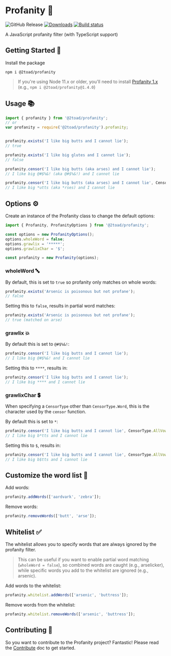 # Profanity 🧼

![GitHub Release](https://img.shields.io/github/v/release/2Toad/Profanity)
[![Downloads](https://img.shields.io/npm/dm/@2toad/profanity.svg)](https://www.npmjs.com/package/@2toad/profanity)
[![Build status](https://github.com/2toad/profanity/actions/workflows/ci.yml/badge.svg)](https://github.com/2Toad/Profanity/actions/workflows/nodejs.yml)

A JavaScript profanity filter (with TypeScript support)

## Getting Started 🚀

Install the package

```Shell
npm i @2toad/profanity
```

>If you're using Node 11.x or older, you'll need to install [Profanity 1.x](https://github.com/2Toad/Profanity/releases) (e.g., `npm i @2toad/profanity@1.4.0`)

## Usage 📚

```JavaScript
import { profanity } from '@2toad/profanity';
// or
var profanity = require('@2toad/profanity').profanity;


profanity.exists('I like big butts and I cannot lie');
// true

profanity.exists('I like big glutes and I cannot lie');
// false

profanity.censor('I like big butts (aka arses) and I cannot lie');
// I like big @#$%&! (aka @#$%&!) and I cannot lie

profanity.censor('I like big butts (aka arses) and I cannot lie', CensorType.FirstChar);
// I like big *utts (aka *rses) and I cannot lie
```

## Options ⚙️
Create an instance of the Profanity class to change the default options:

```JavaScript
import { Profanity, ProfanityOptions } from '@2toad/profanity';

const options = new ProfanityOptions();
options.wholeWord = false;
options.grawlix = '*****';
options.grawlixChar = '$';

const profanity = new Profanity(options);
```

### wholeWord 🔤

By default, this is set to `true` so profanity only matches on whole words:
```JavaScript
profanity.exists('Arsenic is poisonous but not profane');
// false
```

Setting this to `false`, results in partial word matches:
```JavaScript
profanity.exists('Arsenic is poisonous but not profane');
// true (matched on arse)
```

### grawlix 💥

By default this is set to `@#$%&!`:
```JavaScript
profanity.censor('I like big butts and I cannot lie');
// I like big @#$%&! and I cannot lie
```

Setting this to `****`, results in:
```JavaScript
profanity.censor('I like big butts and I cannot lie');
// I like big **** and I cannot lie
```

### grawlixChar 💲

When specifying a `CensorType` other than `CensorType.Word`, this is the character used by the `censor` function.

By default this is set to `*`:
```JavaScript
profanity.censor('I like big butts and I cannot lie', CensorType.AllVowels);
// I like big b*tts and I cannot lie
```

Setting this to `$`, results in:
```JavaScript
profanity.censor('I like big butts and I cannot lie', CensorType.AllVowels);
// I like big b$tts and I cannot lie
```


## Customize the word list 📝

Add words:
```JavaScript
profanity.addWords(['aardvark', 'zebra']);
```

Remove words:
```JavaScript
profanity.removeWords(['butt', 'arse']);
```

## Whitelist ✅
The whitelist allows you to specify words that are always ignored by the profanity filter.

>This can be useful if you want to enable partial word matching (`wholeWord = false`), so combined words are caught (e.g., arselicker), while specific words you add to the whitelist are ignored (e.g., arsenic).

Add words to the whitelist:
```JavaScript
profanity.whitelist.addWords(['arsenic', 'buttress']);
```

Remove words from the whitelist:
```JavaScript
profanity.whitelist.removeWords(['arsenic', 'buttress']);
```

## Contributing 🤝

So you want to contribute to the Profanity project? Fantastic! Please read the [Contribute](./contribute.md) doc to get started.